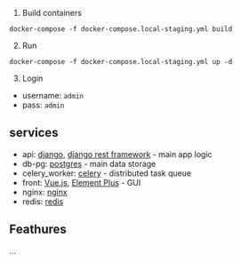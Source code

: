 1. Build containers
  ```
  docker-compose -f docker-compose.local-staging.yml build
  ```
2. Run
  ```
  docker-compose -f docker-compose.local-staging.yml up -d
  ```
3. Login
- username: `admin`
- pass: `admin`

## services
- api: [django](https://www.djangoproject.com/), [django rest framework](https://www.django-rest-framework.org/) - main app logic
- db-pg: [postgres](https://www.postgresql.org/) - main data storage
- celery_worker: [celery](https://docs.celeryq.dev/en/stable/) - distributed task queue
- front: [Vue.js](https://vuejs.org/), [Element Plus](https://element-plus.org/) - GUI
- nginx: [nginx](https://nginx.org/ru/)
- redis: [redis](https://redis.io/)

## Feathures
...
